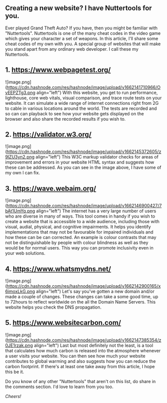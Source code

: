 ## Creating a new website? I have Nuttertools for you.

Ever played Grand Theft Auto? If you have, then you might be familiar with "Nuttertools". Nuttertools is one of the many cheat codes in the video game which gives your character a set of weapons. In this article, I'll share some cheat codes of my own with you. A special group of websites that will make you stand apart from any ordinary web developer. I call these my Nuttertools.

## 1. https://www.webpagetest.org/
![image.png](https://cdn.hashnode.com/res/hashnode/image/upload/v1662141710966/OvEEPZTg3.png align="left")
With this website, you get to run performance, lighthouse, core web vitals, visual comparison, and trace route tests on your website. It can simulate a wide range of internet connections right from 2G to cable in various locations around the world. The tests are recorded and so can can playback to see how your website gets displayed on the browser and also share the recorded results if you wish to.

## 2. https://validator.w3.org/
![image.png](https://cdn.hashnode.com/res/hashnode/image/upload/v1662145372605/z9lZU3yn2.png align="left")
This W3C markup validator checks for areas of improvement and errors in your website HTML syntax and suggests how these can be addressed. As you can see in the image above, I have some of my own I can fix.

## 3. https://wave.webaim.org/
![image.png](https://cdn.hashnode.com/res/hashnode/image/upload/v1662146900427/7bAt1UmYq.png align="left")
The internet has a very large number of users who are diverse in many of ways. This tool comes in handy if you wish to create a website that is accessible to a wide audience, including those with visual, audial, physical, and cognitive impairments. It helps you identify implementations that may not be favourable for impaired individuals and how these can be can corrected. An example is colour contrasts that may not be distinguishable by people with colour blindness as well as they would be for normal users. This way you can promote inclusivity even in your web solutions.

## 4. https://www.whatsmydns.net/
![image.png](https://cdn.hashnode.com/res/hashnode/image/upload/v1662142900165/x6imoxLkG.png align="left")
Let's say you've gotten a new domain and/or made a couple of changes. These changes can take a some good time, up to 72hours  to reflect worldwide on the all the Domain Name Servers. This website helps you check the DNS propagation.

## 5. https://www.websitecarbon.com/
![image.png](https://cdn.hashnode.com/res/hashnode/image/upload/v1662147385354/z0JE1rzak.png align="left")
Last but most definitely not the least, is a tool that calculates how much carbon is released into the atmosphere whenever a user visits your website. You can then see how much your website contributes to global warming and also suggests how you can reduce the carbon footprint. If there's at least one take away from this article, I hope this be it.

Do you know of any other "Nuttertools" that aren't on this list, do share in the comments section. I'd love to learn from you too.

*Cheers!*